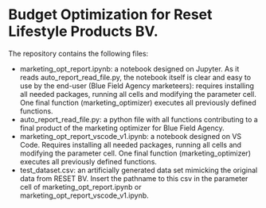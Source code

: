 # Budget Optimization for Reset Lifestyle Products BV.

The repository contains the following files:

- marketing_opt_report.ipynb: a notebook designed on Jupyter. As it reads auto_report_read_file.py, the notebook itself is clear and easy to use by the end-user (Blue Field Agency marketeers): requires installing all needed packages, running all cells and modifying the parameter cell. One final function (marketing_optimizer) executes all previously defined functions.
- auto_report_read_file.py: a python file with all functions contributing to a final product of the marketing optimizer for Blue Field Agency.
- marketing_opt_report_vscode_v1.ipynb: a notebook designed on VS Code. Requires installing all needed packages, running all cells and modifying the parameter cell. One final function (marketing_optimizer) executes all previously defined functions.
- test_dataset.csv: an artificially generated data set mimicking the original data from RESET BV. Insert the pathname to this csv in the parameter cell of marketing_opt_report.ipynb or marketing_opt_report_vscode_v1.ipynb.
